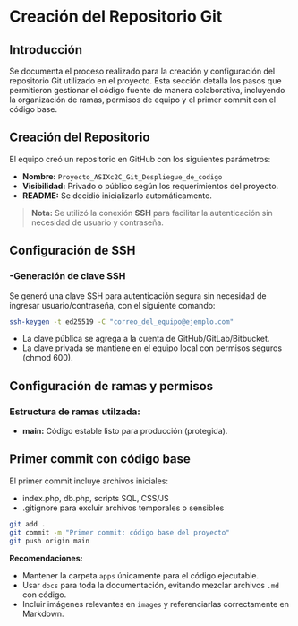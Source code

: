 # Creación del Repositorio Git

## Introducción

Se documenta el proceso realizado para la creación y configuración del repositorio Git utilizado en el proyecto. Esta sección detalla los pasos que permitieron gestionar el código fuente de manera colaborativa, incluyendo la organización de ramas, permisos de equipo y el primer commit con el código base.

## Creación del Repositorio

El equipo creó un repositorio en GitHub con los siguientes parámetros:

- **Nombre:** `Proyecto_ASIXc2C_Git_Despliegue_de_codigo`
- **Visibilidad:** Privado o público según los requerimientos del proyecto.
- **README:** Se decidió inicializarlo automáticamente.

> **Nota:** Se utilizó la conexión **SSH** para facilitar la autenticación sin necesidad de usuario y contraseña.



## Configuración de SSH

### -Generación de clave SSH
Se generó una clave SSH para autenticación segura sin necesidad de ingresar usuario/contraseña, con el siguiente comando:

```bash
ssh-keygen -t ed25519 -C "correo_del_equipo@ejemplo.com"
```

- La clave pública se agrega a la cuenta de GitHub/GitLab/Bitbucket.
- La clave privada se mantiene en el equipo local con permisos seguros (chmod 600).

## Configuración de ramas y permisos

### Estructura de ramas utilzada:

- **main:** Código estable listo para producción (protegida).

## Primer commit con código base

El primer commit incluye archivos iniciales:

- index.php, db.php, scripts SQL, CSS/JS
- .gitignore para excluir archivos temporales o sensibles

```bash
git add .
git commit -m "Primer commit: código base del proyecto"
git push origin main
```
**Recomendaciones:**
- Mantener la carpeta `apps` únicamente para el código ejecutable.  
- Usar `docs` para toda la documentación, evitando mezclar archivos `.md` con código.  
- Incluir imágenes relevantes en `images` y referenciarlas correctamente en Markdown.  